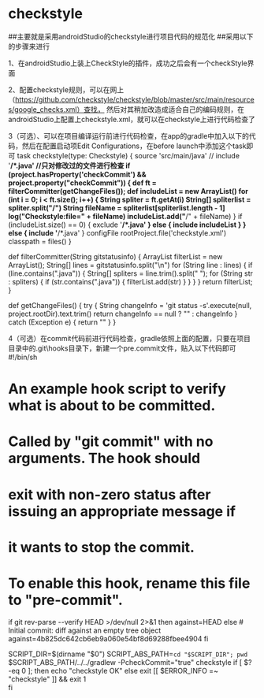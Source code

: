 # checkstyle
##主要就是采用androidStudio的checkstyle进行项目代码的规范化
##采用以下的步骤来进行

  1、在androidStudio上装上CheckStyle的插件，成功之后会有一个checkStyle界面
  
  2、配置checkstyle规则，可以在网上（https://github.com/checkstyle/checkstyle/blob/master/src/main/resources/google_checks.xml）查找，
  然后对其稍加改造成适合自己的编码规则，在androidStudio上配置上checkstyle.xml，就可以在checkstyle上进行代码检查了
  
  3（可选）、可以在项目编译运行前进行代码检查，在app的gradle中加入以下的代码，然后在配置启动项Edit Configurations，在before launch中添加这个task即可
   task checkstyle(type: Checkstyle) {
    source 'src/main/java'
//    include '**/*.java'
    //只对修改过的文件进行检查
    if (project.hasProperty('checkCommit') && project.property("checkCommit")) {
        def ft = filterCommitter(getChangeFiles());
        def includeList = new ArrayList<String>()
        for (int i = 0; i < ft.size(); i++) {
            String spliter = ft.getAt(i)
            String[] spliterlist = spliter.split("/")
            String fileName = spliterlist[spliterlist.length - 1]
            log("Checkstyle:file=" + fileName)
            includeList.add("**/" + fileName)
        }
        if (includeList.size() == 0) {
            exclude '**/*.java'
        } else {
            include includeList
        }
    } else {
        include '**/*.java'
    }
    configFile rootProject.file('checkstyle.xml')
    classpath = files()
}

def filterCommitter(String gitstatusinfo) {
    ArrayList<String> filterList = new ArrayList<String>();
    String[] lines = gitstatusinfo.split("\\n")
    for (String line : lines) {
        if (line.contains(".java")) {
            String[] spliters = line.trim().split(" ");
            for (String str : spliters) {
                if (str.contains(".java")) {
                    filterList.add(str)
                }
            }
        }
    }
    return filterList;
}


def getChangeFiles() {
    try {
        String changeInfo = 'git status -s'.execute(null, project.rootDir).text.trim()
        return changeInfo == null ? "" : changeInfo
    } catch (Exception e) {
        return ""
    }
}

4（可选）在commit代码前进行代码检查，gradle依照上面的配置，只要在项目目录中的.git\hooks目录下，新建一个pre.commit文件，贴入以下代码即可
#!/bin/sh
#
# An example hook script to verify what is about to be committed.
# Called by "git commit" with no arguments.  The hook should
# exit with non-zero status after issuing an appropriate message if
# it wants to stop the commit.
#
# To enable this hook, rename this file to "pre-commit".

if git rev-parse --verify HEAD >/dev/null 2>&1
then
	against=HEAD
else
	# Initial commit: diff against an empty tree object
	against=4b825dc642cb6eb9a060e54bf8d69288fbee4904
fi

SCRIPT_DIR=$(dirname "$0")
SCRIPT_ABS_PATH=`cd "$SCRIPT_DIR"; pwd`
$SCRIPT_ABS_PATH/../../gradlew  -PcheckCommit="true" checkstyle 
if [ $? -eq 0   ]; then
    echo "checkstyle OK"
else
    exit [[ $ERROR_INFO =~ "checkstyle" ]] && exit 1  
fi
  
   
